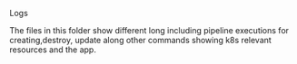 Logs

The files in this folder show different long including pipeline executions for creating,destroy, update along other commands showing k8s relevant resources and the app.


